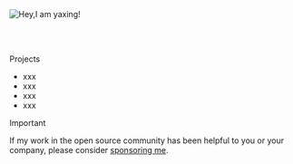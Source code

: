 <picture>
   <source media="(prefers-color-scheme: dark)" srcset="https://readme-typing-svg.demolab.com?font=Playwrite+HU&weight=400&size=22&pause=1000&color=FFFFFF&vCenter=true&random=false&width=435&height=31&lines=Hey%2CI+am+yaxingson!%F0%9F%91%8B">
   <source media="(prefers-color-scheme: light)" srcset="https://readme-typing-svg.demolab.com?font=Playwrite+HU&weight=400&size=22&pause=1000&color=666666&vCenter=true&random=false&width=435&height=31&lines=Hey%2CI+am+yaxingson!%F0%9F%91%8B">
   <img alt="Hey,I am yaxing!" src="">
</picture>

<br /><br />

<div>
   <p>Projects</p>
   <ul>
      <li>xxx</li>
      <li>xxx</li>
      <li>xxx</li>
      <li>xxx</li>
   </ul>
</div>


> [!IMPORTANT]
> If my work in the open source community has been helpful to you or your company, please consider <a href="">sponsoring me</a>.

<br />

<div>
   <img src="https://img.shields.io/badge/-blog-%23f6f8fa?style=for-the-badge&logo=about.me&labelColor=gray" alt="" />
    &nbsp;&nbsp;&nbsp;
   <img src="https://img.shields.io/badge/-juejin-%23f6f8fa?style=for-the-badge&logo=juejin&labelColor=%231e80ff&logoColor=white" alt="" />
   &nbsp;&nbsp;&nbsp;
   <img src="https://img.shields.io/badge/-youtube-%23f6f8fa?style=for-the-badge&logo=youtube&labelColor=%23ff0033&logoColor=white" alt="" />
   &nbsp;&nbsp;&nbsp;
   <img src="https://img.shields.io/badge/-bilibili-%23f6f8fa?style=for-the-badge&logo=bilibili&labelColor=%2300a1d6&logoColor=white" alt="" />
   &nbsp;&nbsp;&nbsp;
   <img src="https://img.shields.io/badge/-tiktok-%23f6f8fa?style=for-the-badge&logo=tiktok&labelColor=%23090909&logoColor=white" alt="" />
   &nbsp;&nbsp;&nbsp;
   <img src="https://img.shields.io/badge/-bluesky-%23f6f8fa?style=for-the-badge&logo=bluesky&labelColor=rgb(0%2C%20133%2C%20255)&logoColor=white" alt="" />
   &nbsp;&nbsp;&nbsp;
   <img src="https://img.shields.io/badge/-instagram-%23f6f8fa?style=for-the-badge&logo=instagram&labelColor=%23fc1b65" alt="" />
</div>

